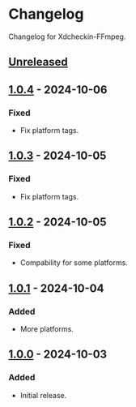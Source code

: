 # Changelog

Changelog for Xdcheckin-FFmpeg.

## [Unreleased]

## [1.0.4] - 2024-10-06

### Fixed

- Fix platform tags.

## [1.0.3] - 2024-10-05

### Fixed

- Fix platform tags.

## [1.0.2] - 2024-10-05

### Fixed

- Compability for some platforms.

## [1.0.1] - 2024-10-04

### Added

- More platforms.

## [1.0.0] - 2024-10-03

### Added

- Initial release.

[unreleased]: https://github.com/Pairman/Xdcheckin/compare/1.0.4...main
[1.0.4]: https://github.com/Pairman/Xdcheckin/compare/1.0.3...1.0.4
[1.0.3]: https://github.com/Pairman/Xdcheckin/compare/1.0.2...1.0.3
[1.0.2]: https://github.com/Pairman/Xdcheckin/compare/1.0.1...1.0.2
[1.0.1]: https://github.com/Pairman/Xdcheckin/compare/1.0.0...1.0.1
[1.0.0]: https://github.com/Pairman/Xdcheckin/tree/1.0.0

